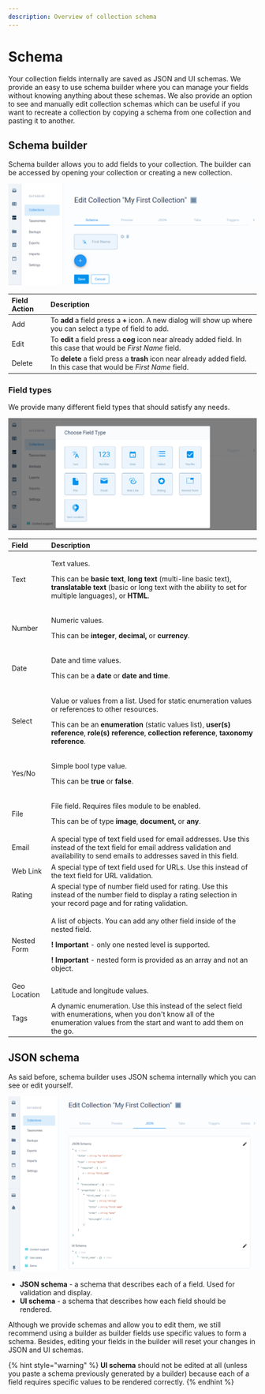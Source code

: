 ```yaml
---
description: Overview of collection schema
---
```


# Schema

Your collection fields internally are saved as JSON and UI schemas. We provide an easy to use schema builder where you can manage your fields without knowing anything about these schemas. We also provide an option to see and manually edit collection schemas which can be useful if you want to recreate a collection by copying a schema from one collection and pasting it to another.

## Schema builder

Schema builder allows you to add fields to your collection. The builder can be accessed by opening your collection or creating a new collection.

![Schema builder view](../../../.gitbook/assets/schema_1.png)

| Field Action | Description |
| :--- | :--- |
| Add | To **add** a field press a **+** icon. A new dialog will show up where you can select a type of field to add. |
| Edit | To **edit** a field press a **cog** icon near already added field. In this case that would be _First Name_ field. |
| Delete | To **delete** a field press a **trash** icon near already added field. In this case that would be _First Name_ field. |

### Field types

We provide many different field types that should satisfy any needs.

![Provided field types](../../../.gitbook/assets/create_collection_4.png)

<table>
  <thead>
    <tr>
      <th style="text-align:left">Field</th>
      <th style="text-align:left">Description</th>
    </tr>
  </thead>
  <tbody>
    <tr>
      <td style="text-align:left">Text</td>
      <td style="text-align:left">
        <p>Text values.</p>
        <p>This can be <b>basic text</b>, <b>long text</b> (multi-line basic text), <b>translatable text</b> (basic
          or long text with the ability to set for multiple languages), or <b>HTML</b>.</p>
      </td>
    </tr>
    <tr>
      <td style="text-align:left">Number</td>
      <td style="text-align:left">
        <p>Numeric values.</p>
        <p>This can be <b>integer</b>, <b>decimal, </b>or <b>currency</b>.</p>
      </td>
    </tr>
    <tr>
      <td style="text-align:left">Date</td>
      <td style="text-align:left">
        <p>Date and time values.</p>
        <p>This can be a <b>date</b> or <b>date and time</b>.</p>
      </td>
    </tr>
    <tr>
      <td style="text-align:left">Select</td>
      <td style="text-align:left">
        <p>Value or values from a list. Used for static enumeration values or references
          to other resources.</p>
        <p>This can be an <b>enumeration</b> (static values list), <b>user(s) reference</b>, <b>role(s) reference</b>, <b>collection reference</b>, <b>taxonomy reference</b>.</p>
      </td>
    </tr>
    <tr>
      <td style="text-align:left">Yes/No</td>
      <td style="text-align:left">
        <p>Simple bool type value.</p>
        <p>This can be <b>true</b> or <b>false</b>.</p>
      </td>
    </tr>
    <tr>
      <td style="text-align:left">File</td>
      <td style="text-align:left">
        <p>File field. Requires files module to be enabled.</p>
        <p>This can be of type <b>image</b>, <b>document, </b>or <b>any</b>.</p>
      </td>
    </tr>
    <tr>
      <td style="text-align:left">Email</td>
      <td style="text-align:left">A special type of text field used for email addresses. Use this instead
        of the text field for email address validation and availability to send
        emails to addresses saved in this field.</td>
    </tr>
    <tr>
      <td style="text-align:left">Web Link</td>
      <td style="text-align:left">A special type of text field used for URLs. Use this instead of the text
        field for URL validation.</td>
    </tr>
    <tr>
      <td style="text-align:left">Rating</td>
      <td style="text-align:left">A special type of number field used for rating. Use this instead of the
        number field to display a rating selection in your record page and for
        rating validation.</td>
    </tr>
    <tr>
      <td style="text-align:left">Nested Form</td>
      <td style="text-align:left">
        <p>A list of objects. You can add any other field inside of the nested field.</p>
        <p><b>! Important</b> - only one nested level is supported.</p>
        <p><b>! Important</b> - nested form is provided as an array and not an object.</p>
      </td>
    </tr>
    <tr>
      <td style="text-align:left">Geo Location</td>
      <td style="text-align:left">Latitude and longitude values.</td>
    </tr>
    <tr>
      <td style="text-align:left">Tags</td>
      <td style="text-align:left">A dynamic enumeration. Use this instead of the select field with enumerations,
        when you don&apos;t know all of the enumeration values from the start and
        want to add them on the go.</td>
    </tr>
  </tbody>
</table>

## JSON schema

As said before, schema builder uses JSON schema internally which you can see or edit yourself.

![JSON and UI schema view](../../../.gitbook/assets/schema_2.png)

* **JSON schema** - a schema that describes each of a field. Used for validation and display.
* **UI schema** - a schema that describes how each field should be rendered.

Although we provide schemas and allow you to edit them, we still recommend using a builder as builder fields use specific values to form a schema. Besides, editing your fields in the builder will reset your changes in JSON and UI schemas. 

{% hint style="warning" %}
**UI schema** should not be edited at all \(unless you paste a schema previously generated by a builder\) because each of a field requires specific values to be rendered correctly.
{% endhint %}

